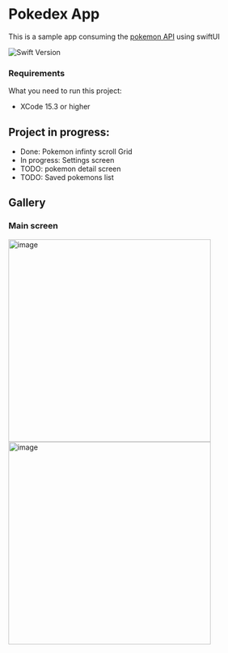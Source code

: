 # Pokedex App

This is a sample app consuming the [pokemon API](https://pokeapi.co/) using swiftUI 

![Swift Version](https://img.shields.io/badge/swift-5.10-orange.svg?style=flat-square)


### Requirements

What you need to run this project:

* XCode 15.3 or higher

## Project in progress:

- Done: Pokemon infinty scroll Grid
- In progress: Settings screen
- TODO: pokemon detail screen 
- TODO: Saved pokemons list

## Gallery

### Main screen
<p>
<img width="400" alt="image" src="https://github.com/gabe351/PokedexApp/assets/12145021/7632a132-f6d8-44cf-8f5b-c1cc0a382f33">
<img width="400" alt="image" src="https://github.com/gabe351/PokedexApp/assets/12145021/2f4e9bc1-cc79-412e-853c-61ad83fb8072">
</p>


